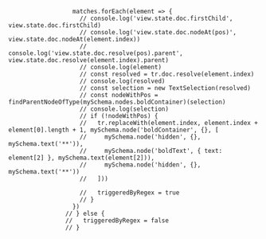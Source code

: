                       matches.forEach(element => {
                        // console.log('view.state.doc.firstChild', view.state.doc.firstChild)
                        // console.log('view.state.doc.nodeAt(pos)', view.state.doc.nodeAt(element.index))
                        // console.log('view.state.doc.resolve(pos).parent', view.state.doc.resolve(element.index).parent)
                        // console.log(element)
                        // const resolved = tr.doc.resolve(element.index)
                        // console.log(resolved)
                        // const selection = new TextSelection(resolved)
                        // const nodeWithPos = findParentNodeOfType(mySchema.nodes.boldContainer)(selection)
                        // console.log(selection)
                        // if (!nodeWithPos) {
                        //   tr.replaceWith(element.index, element.index + element[0].length + 1, mySchema.node('boldContainer', {}, [
                        //     mySchema.node('hidden', {}, mySchema.text('**')),
                        //     mySchema.node('boldText', { text: element[2] }, mySchema.text(element[2])),
                        //     mySchema.node('hidden', {}, mySchema.text('**'))
                        //   ]))

                        //   triggeredByRegex = true
                        // }
                      })
                    // } else {
                    //   triggeredByRegex = false
                    // }